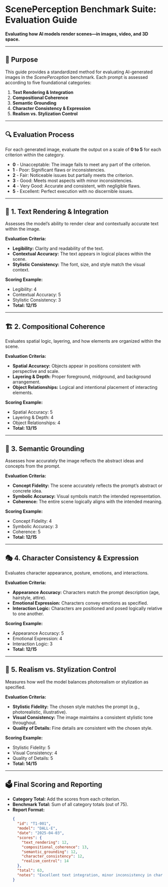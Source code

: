 # ScenePerception Benchmark Suite: Evaluation Guide  
**Evaluating how AI models render scenes—in images, video, and 3D space.**  

---

## 🧠 Purpose  
This guide provides a standardized method for evaluating AI-generated images in the *ScenePerception* benchmark. Each prompt is assessed according to five foundational categories:  

1. **Text Rendering & Integration**  
2. **Compositional Coherence**  
3. **Semantic Grounding**  
4. **Character Consistency & Expression**  
5. **Realism vs. Stylization Control**  

---

## 🔍 Evaluation Process  

For each generated image, evaluate the output on a scale of **0 to 5** for each criterion within the category.  

- **0** - Unacceptable: The image fails to meet any part of the criterion.  
- **1** - Poor: Significant flaws or inconsistencies.  
- **2** - Fair: Noticeable issues but partially meets the criterion.  
- **3** - Good: Meets most aspects with minor inconsistencies.  
- **4** - Very Good: Accurate and consistent, with negligible flaws.  
- **5** - Excellent: Perfect execution with no discernible issues.  

---

## 📝 1. Text Rendering & Integration  
Assesses the model’s ability to render clear and contextually accurate text within the image.  

**Evaluation Criteria:**  
- **Legibility:** Clarity and readability of the text.  
- **Contextual Accuracy:** The text appears in logical places within the scene.  
- **Stylistic Consistency:** The font, size, and style match the visual context.  

**Scoring Example:**  
- Legibility: 4  
- Contextual Accuracy: 5  
- Stylistic Consistency: 3  
- **Total: 12/15**  

---

## 🏗️ 2. Compositional Coherence  
Evaluates spatial logic, layering, and how elements are organized within the scene.  

**Evaluation Criteria:**  
- **Spatial Accuracy:** Objects appear in positions consistent with perspective and scale.  
- **Layering & Depth:** Proper foreground, midground, and background arrangement.  
- **Object Relationships:** Logical and intentional placement of interacting elements.  

**Scoring Example:**  
- Spatial Accuracy: 5  
- Layering & Depth: 4  
- Object Relationships: 4  
- **Total: 13/15**  

---

## 🧠 3. Semantic Grounding  
Assesses how accurately the image reflects the abstract ideas and concepts from the prompt.  

**Evaluation Criteria:**  
- **Concept Fidelity:** The scene accurately reflects the prompt’s abstract or concrete idea.  
- **Symbolic Accuracy:** Visual symbols match the intended representation.  
- **Coherence:** The entire scene logically aligns with the intended meaning.  

**Scoring Example:**  
- Concept Fidelity: 4  
- Symbolic Accuracy: 3  
- Coherence: 5  
- **Total: 12/15**  

---

## 🎭 4. Character Consistency & Expression  
Evaluates character appearance, posture, emotions, and interactions.  

**Evaluation Criteria:**  
- **Appearance Accuracy:** Characters match the prompt description (age, hairstyle, attire).  
- **Emotional Expression:** Characters convey emotions as specified.  
- **Interaction Logic:** Characters are positioned and posed logically relative to one another.  

**Scoring Example:**  
- Appearance Accuracy: 5  
- Emotional Expression: 4  
- Interaction Logic: 3  
- **Total: 12/15**  

---

## 🎨 5. Realism vs. Stylization Control  
Measures how well the model balances photorealism or stylization as specified.  

**Evaluation Criteria:**  
- **Stylistic Fidelity:** The chosen style matches the prompt (e.g., photorealistic, illustrative).  
- **Visual Consistency:** The image maintains a consistent stylistic tone throughout.  
- **Quality of Details:** Fine details are consistent with the chosen style.  

**Scoring Example:**  
- Stylistic Fidelity: 5  
- Visual Consistency: 4  
- Quality of Details: 5  
- **Total: 14/15**  

---

## 🗳️ Final Scoring and Reporting  
- **Category Total:** Add the scores from each criterion.  
- **Benchmark Total:** Sum of all category totals (out of 75).  
- **Report Format:**  
  ```json
  {
    "id": "T1-001",
    "model": "DALL·E",
    "date": "2025-04-03",
    "scores": {
      "text_rendering": 12,
      "compositional_coherence": 13,
      "semantic_grounding": 12,
      "character_consistency": 12,
      "realism_control": 14
    },
    "total": 63,
    "notes": "Excellent text integration, minor inconsistency in character interaction."
  }
